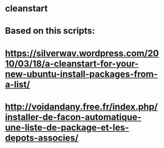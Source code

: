 # cleanstart
# Based on this scripts:
# https://silverwav.wordpress.com/2010/03/18/a-cleanstart-for-your-new-ubuntu-install-packages-from-a-list/
# http://voidandany.free.fr/index.php/installer-de-facon-automatique-une-liste-de-package-et-les-depots-associes/
